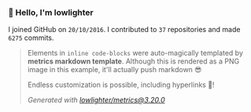 ### 👋 Hello, I'm lowlighter

I joined GitHub on `20/10/2016`.
I contributed to `37` repositories and made `6275` commits.

> Elements in `inline code-blocks` were auto-magically templated by **metrics markdown template**.
> Although this is rendered as a PNG image in this example, it'll actually push markdown 😎
>
> Endless customization is possible, including hyperlinks 🎉!
>
> *Generated with [lowlighter/metrics@3.20.0](https://github.com/lowlighter/metrics)*
